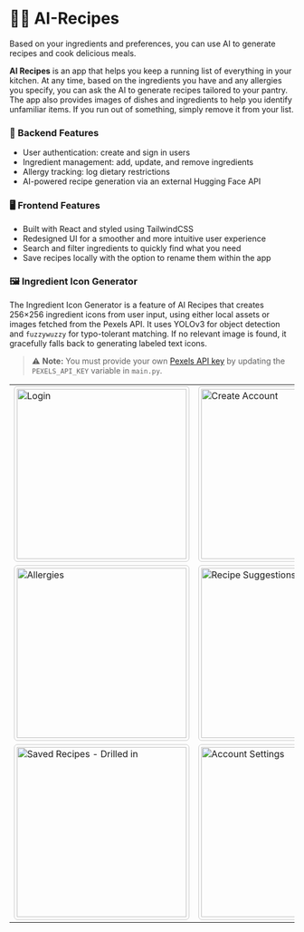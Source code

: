 # 🤖🍲 AI-Recipes

Based on your ingredients and preferences, you can use AI to generate recipes and cook delicious meals.

**AI Recipes** is an app that helps you keep a running list of everything in your kitchen. At any time, based on the ingredients you have and any allergies you specify, you can ask the AI to generate recipes tailored to your pantry. The app also provides images of dishes and ingredients to help you identify unfamiliar items. If you run out of something, simply remove it from your list.

### 🔧 Backend Features

* User authentication: create and sign in users
* Ingredient management: add, update, and remove ingredients
* Allergy tracking: log dietary restrictions
* AI-powered recipe generation via an external Hugging Face API

### 🖥️ Frontend Features

* Built with React and styled using TailwindCSS
* Redesigned UI for a smoother and more intuitive user experience
* Search and filter ingredients to quickly find what you need
* Save recipes locally with the option to rename them within the app

### 🖼️ Ingredient Icon Generator

The Ingredient Icon Generator is a feature of AI Recipes that creates 256×256 ingredient icons from user input, using either local assets or images fetched from the Pexels API. It uses YOLOv3 for object detection and `fuzzywuzzy` for typo-tolerant matching. If no relevant image is found, it gracefully falls back to generating labeled text icons.
> ⚠️ **Note:** You must provide your own [Pexels API key](https://www.pexels.com/api/) by updating the `PEXELS_API_KEY` variable in `main.py`.

<table>
  <tr>
    <td><img src="https://github.com/user-attachments/assets/c11a7eb9-1b1f-404e-9589-8c620350b069" alt="Login" width="300" style="border:1px solid #ccc; border-radius:6px; padding:4px;"></td>
    <td><img src="https://github.com/user-attachments/assets/5b9331ce-d720-43bc-9de6-014d9889e086" alt="Create Account" width="300" style="border:1px solid #ccc; border-radius:6px; padding:4px;"></td>
    <td><img src="https://github.com/user-attachments/assets/9729ecd0-4986-4c86-94ff-1a7a42424215" alt="Manage Ingredients" width="300" style="border:1px solid #ccc; border-radius:6px; padding:4px;"></td>
  </tr>
  <tr>
    <td><img src="https://github.com/user-attachments/assets/18a5ff12-da31-44af-bdcd-d6cecb1c7626" alt="Allergies" width="300" style="border:1px solid #ccc; border-radius:6px; padding:4px;"></td>
    <td><img src="https://github.com/user-attachments/assets/a1fee036-76a2-433b-903e-2c8ba99dd1ff" alt="Recipe Suggestions" width="300" style="border:1px solid #ccc; border-radius:6px; padding:4px;"></td>
    <td><img src="https://github.com/user-attachments/assets/9c098480-cbb9-4d07-a70d-daef419fcd9b" alt="Saved Recipes" width="300" style="border:1px solid #ccc; border-radius:6px; padding:4px;"></td>
  </tr>
  <tr>
    <td><img src="https://github.com/user-attachments/assets/56b44987-4931-466c-833f-6dd37a0cc865" alt="Saved Recipes - Drilled in" width="300" style="border:1px solid #ccc; border-radius:6px; padding:4px;"></td>
    <td><img src="https://github.com/user-attachments/assets/e9c5d407-d89c-43b1-8805-6a5e8b5d5958" alt="Account Settings" width="300" style="border:1px solid #ccc; border-radius:6px; padding:4px;"></td>
  </tr>
</table>


